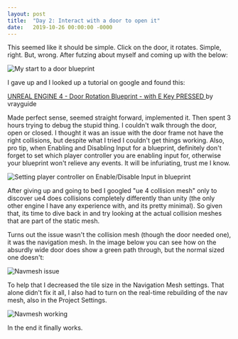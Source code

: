 ```yaml
---
layout: post
title:  "Day 2: Interact with a door to open it"
date:   2019-10-26 00:00:00 -0000
---
```


This seemed like it should be simple. Click on the door, it rotates. Simple, right. But, wrong. After futzing about myself and coming up with the below:

![My start to a door blueprint]({{site.baseurl}}/assets/image/day2/DoorBlueprintStart.png)

I gave up and I looked up a tutorial on google and found this:

[UNREAL ENGINE 4 - Door Rotation Blueprint - with E Key PRESSED
](https://www.youtube.com/watch?v=dvRmx8fCgSM) by vrayguide


Made perfect sense, seemed straight forward, implemented it. Then spent 3 hours trying to debug the stupid thing. I couldn't walk through the door, open or closed. I thought it was an issue with the door frame not have the right collisions, but despite what I tried I couldn't get things working. Also, pro tip, when Enabling and Disabling Input for a blueprint, definitely don't forget to set which player controller you are enabling input for, otherwise your blueprint won't relieve any events. It will be infuriating, trust me I know.

![Setting player controller on Enable/Disable Input in blueprint]({{site.baseurl}}/assets/image/day2/EnableDisableInputPlayerController.jpg)

After giving up and going to bed I googled "ue 4 collision mesh" only to discover ue4 does collisions completely differently than unity (the only other engine I have any experience with, and its pretty minimal). So given that, its time to dive back in and try looking at the actual collision meshes that are part of the static mesh.

Turns out the issue wasn't the collision mesh (though the door needed one), it was the navigation mesh. In the image below you can see how on the absurdly wide door does show a green path through, but the normal sized one doesn't:

![Navmesh issue]({{site.baseurl}}/assets/image/day2/NavmeshIssues.jpg)

To help that I decreased the tile size in the Navigation Mesh settings. That alone didn't fix it all, I also had to turn on the real-time rebuilding of the nav mesh, also in the Project Settings.

![Navmesh working]({{site.baseurl}}/assets/image/day2/WorkingNavMesh.jpg)

In the end it finally works.
